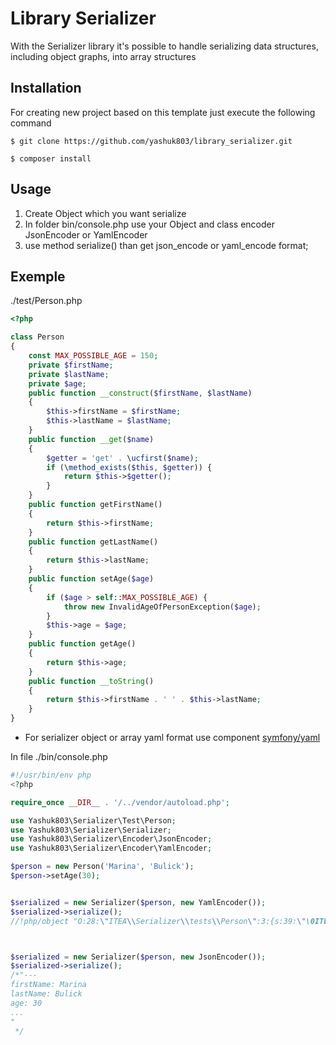 Library Serializer
===============

With the Serializer library it's possible to handle serializing data structures, including object graphs, into array structures

Installation
------------

For creating new project based on this template just execute the following command

```
$ git clone https://github.com/yashuk803/library_serializer.git

$ composer install
```

Usage
-----

1. Create Object which you want serialize
2. In folder bin/console.php use your Object and class encoder JsonEncoder or YamlEncoder
3. use method serialize() than get json_encode or yaml_encode format;

Exemple
----------------

./test/Person.php

```php
<?php

class Person
{
    const MAX_POSSIBLE_AGE = 150;
    private $firstName;
    private $lastName;
    private $age;
    public function __construct($firstName, $lastName)
    {
        $this->firstName = $firstName;
        $this->lastName = $lastName;
    }
    public function __get($name)
    {
        $getter = 'get' . \ucfirst($name);
        if (\method_exists($this, $getter)) {
            return $this->$getter();
        }
    }
    public function getFirstName()
    {
        return $this->firstName;
    }
    public function getLastName()
    {
        return $this->lastName;
    }
    public function setAge($age)
    {
        if ($age > self::MAX_POSSIBLE_AGE) {
            throw new InvalidAgeOfPersonException($age);
        }
        $this->age = $age;
    }
    public function getAge()
    {
        return $this->age;
    }
    public function __toString()
    {
        return $this->firstName . ' ' . $this->lastName;
    }
}
```
* For serializer object or array yaml format use component 
[symfony/yaml](https://github.com/symfony/yaml)

In file ./bin/console.php

```php
#!/usr/bin/env php
<?php

require_once __DIR__ . '/../vendor/autoload.php';

use Yashuk803\Serializer\Test\Person;
use Yashuk803\Serializer\Serializer;
use Yashuk803\Serializer\Encoder\JsonEncoder;
use Yashuk803\Serializer\Encoder\YamlEncoder;

$person = new Person('Marina', 'Bulick');
$person->setAge(30);


$serialized = new Serializer($person, new YamlEncoder());
$serialized->serialize();
//!php/object "O:28:\"ITEA\\Serializer\\tests\\Person\":3:{s:39:\"\0ITEA\\Serializer\\tests\\Person\0firstName\";s:6:\"Marina\";s:38:\"\0ITEA\\Serializer\\tests\\Person\0lastName\";s:6:\"Bulick\";s:33:\"\0ITEA\\Serializer\\tests\\Person\0age\";i:30;}"



$serialized = new Serializer($person, new JsonEncoder());
$serialized->serialize();
/*"---
firstName: Marina
lastName: Bulick
age: 30
...
"
 */
```

